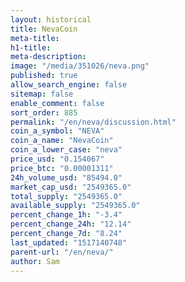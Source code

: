 ```yaml
---
layout: historical
title: NevaCoin
meta-title: 
h1-title: 
meta-description: 
image: "/media/351026/neva.png"
published: true
allow_search_engine: false
sitemap: false
enable_comment: false
sort_order: 885
permalink: "/en/neva/discussion.html"
coin_a_symbol: "NEVA"
coin_a_name: "NevaCoin"
coin_a_lower_case: "neva"
price_usd: "0.154067"
price_btc: "0.00001311"
24h_volume_usd: "85494.0"
market_cap_usd: "2549365.0"
total_supply: "2549365.0"
available_supply: "2549365.0"
percent_change_1h: "-3.4"
percent_change_24h: "12.14"
percent_change_7d: "8.24"
last_updated: "1517140748"
parent-url: "/en/neva/"
author: Sam
---
```


